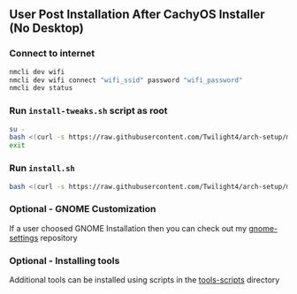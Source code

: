 ## User Post Installation After CachyOS Installer (No Desktop)
### Connect to internet
```bash
nmcli dev wifi
nmcli dev wifi connect "wifi_ssid" password "wifi_password"
nmcli dev status
```

### Run `install-tweaks.sh` script as root
```bash
su -
bash <(curl -s https://raw.githubusercontent.com/Twilight4/arch-setup/main/install-tweaks.sh)
exit
```

### Run `install.sh`
```bash
bash <(curl -s https://raw.githubusercontent.com/Twilight4/arch-setup/main/install-tweaks.sh)
```
### Optional - GNOME Customization
If a user choosed GNOME Installation then you can check out my [gnome-settings](https://github.com/Twilight4/gnome-settings/) repository

### Optional - Installing tools
Additional tools can be installed using scripts in the [tools-scripts](https://github.com/Twilight4/arch-setup/main/tools-scripts) directory
